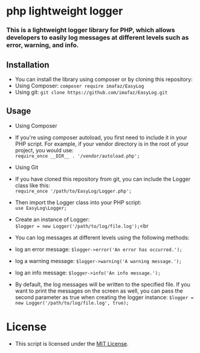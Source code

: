 # php lightweight logger
### This is a lightweight logger library for PHP, which allows developers to easily log messages at different levels such as error, warning, and info.

## Installation
- You can install the library using composer or by cloning this repository:
- Using Composer: `composer require imafaz/EasyLog`
- Using git: `git clone https://github.com/imafaz/EasyLog.git`

## Usage
- Using Composer
- If you're using composer autoload, you first need to include it in your PHP script. For example, if your vendor directory is in the root of your project, you would use: <br>
`require_once __DIR__ . '/vendor/autoload.php';`
- Using Git
- If you have cloned this repository from git, you can include the Logger class like this: <br>
`require_once '/path/to/EasyLog/Logger.php';`<br>

- Then import the Logger class into your PHP script: <br>
`use EasyLog\Logger;`<br>
- Create an instance of Logger: <br>
`$logger = new Logger('/path/to/log/file.log');`<br
- You can log messages at different levels using the following methods:<br>

- log an error message: 
`$logger->error('An error has occurred.');`

- log a warning message: 
`$logger->warning('A warning message.');`

- log an info message: 
`$logger->info('An info message.');`

- By default, the log messages will be written to the specified file. If you want to print the messages on the screen as well, you can pass the second parameter as true when creating the logger instance:
`$logger = new Logger('/path/to/log/file.log', true);`

# License
- This script is licensed under the [MIT License](https://opensource.org/licenses/MIT).